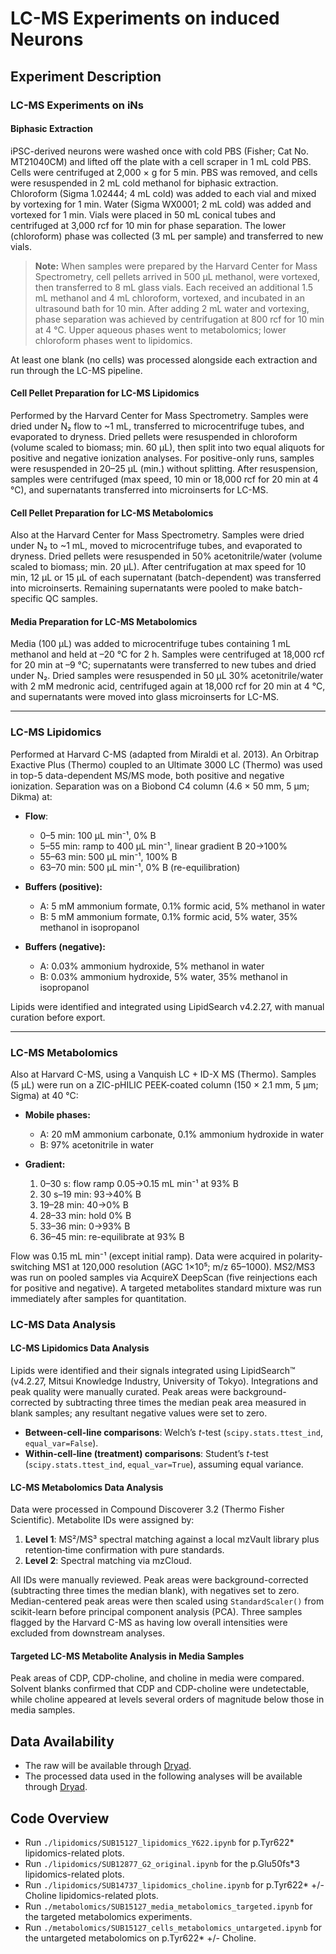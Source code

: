 # LC-MS Experiments on induced Neurons

## Experiment Description
### LC-MS Experiments on iNs

#### Biphasic Extraction

iPSC-derived neurons were washed once with cold PBS (Fisher; Cat No. MT21040CM) and lifted off the plate with a cell scraper in 1 mL cold PBS. Cells were centrifuged at 2,000 × g for 5 min. PBS was removed, and cells were resuspended in 2 mL cold methanol for biphasic extraction. Chloroform (Sigma 1.02444; 4 mL cold) was added to each vial and mixed by vortexing for 1 min. Water (Sigma WX0001; 2 mL cold) was added and vortexed for 1 min. Vials were placed in 50 mL conical tubes and centrifuged at 3,000 rcf for 10 min for phase separation. The lower (chloroform) phase was collected (3 mL per sample) and transferred to new vials.

> **Note:** When samples were prepared by the Harvard Center for Mass Spectrometry, cell pellets arrived in 500 µL methanol, were vortexed, then transferred to 8 mL glass vials. Each received an additional 1.5 mL methanol and 4 mL chloroform, vortexed, and incubated in an ultrasound bath for 10 min. After adding 2 mL water and vortexing, phase separation was achieved by centrifugation at 800 rcf for 10 min at 4 °C. Upper aqueous phases went to metabolomics; lower chloroform phases went to lipidomics.

At least one blank (no cells) was processed alongside each extraction and run through the LC-MS pipeline.

#### Cell Pellet Preparation for LC-MS Lipidomics

Performed by the Harvard Center for Mass Spectrometry. Samples were dried under N₂ flow to \~1 mL, transferred to microcentrifuge tubes, and evaporated to dryness. Dried pellets were resuspended in chloroform (volume scaled to biomass; min. 60 µL), then split into two equal aliquots for positive and negative ionization analyses. For positive-only runs, samples were resuspended in 20–25 µL (min.) without splitting. After resuspension, samples were centrifuged (max speed, 10 min or 18,000 rcf for 20 min at 4 °C), and supernatants transferred into microinserts for LC-MS.

#### Cell Pellet Preparation for LC-MS Metabolomics

Also at the Harvard Center for Mass Spectrometry. Samples were dried under N₂ to \~1 mL, moved to microcentrifuge tubes, and evaporated to dryness. Dried pellets were resuspended in 50% acetonitrile/water (volume scaled to biomass; min. 20 µL). After centrifugation at max speed for 10 min, 12 µL or 15 µL of each supernatant (batch-dependent) was transferred into microinserts. Remaining supernatants were pooled to make batch-specific QC samples.

#### Media Preparation for LC-MS Metabolomics

Media (100 µL) was added to microcentrifuge tubes containing 1 mL methanol and held at –20 °C for 2 h. Samples were centrifuged at 18,000 rcf for 20 min at –9 °C; supernatants were transferred to new tubes and dried under N₂. Dried samples were resuspended in 50 µL 30% acetonitrile/water with 2 mM medronic acid, centrifuged again at 18,000 rcf for 20 min at 4 °C, and supernatants were moved into glass microinserts for LC-MS.

---

### LC-MS Lipidomics

Performed at Harvard C-MS (adapted from Miraldi et al. 2013). An Orbitrap Exactive Plus (Thermo) coupled to an Ultimate 3000 LC (Thermo) was used in top-5 data-dependent MS/MS mode, both positive and negative ionization. Separation was on a Biobond C4 column (4.6 × 50 mm, 5 µm; Dikma) at:

* **Flow**:

  * 0–5 min: 100 µL min⁻¹, 0% B
  * 5–55 min: ramp to 400 µL min⁻¹, linear gradient B 20→100%
  * 55–63 min: 500 µL min⁻¹, 100% B
  * 63–70 min: 500 µL min⁻¹, 0% B (re-equilibration)

* **Buffers (positive):**

  * A: 5 mM ammonium formate, 0.1% formic acid, 5% methanol in water
  * B: 5 mM ammonium formate, 0.1% formic acid, 5% water, 35% methanol in isopropanol

* **Buffers (negative):**

  * A: 0.03% ammonium hydroxide, 5% methanol in water
  * B: 0.03% ammonium hydroxide, 5% water, 35% methanol in isopropanol

Lipids were identified and integrated using LipidSearch v4.2.27, with manual curation before export.

---

### LC-MS Metabolomics

Also at Harvard C-MS, using a Vanquish LC + ID-X MS (Thermo). Samples (5 µL) were run on a ZIC-pHILIC PEEK-coated column (150 × 2.1 mm, 5 µm; Sigma) at 40 °C:

* **Mobile phases:**

  * A: 20 mM ammonium carbonate, 0.1% ammonium hydroxide in water
  * B: 97% acetonitrile in water

* **Gradient:**

  1. 0–30 s: flow ramp 0.05→0.15 mL min⁻¹ at 93% B
  2. 30 s–19 min: 93→40% B
  3. 19–28 min: 40→0% B
  4. 28–33 min: hold 0% B
  5. 33–36 min: 0→93% B
  6. 36–45 min: re-equilibrate at 93% B

Flow was 0.15 mL min⁻¹ (except initial ramp). Data were acquired in polarity-switching MS1 at 120,000 resolution (AGC 1×10⁵; m/z 65–1000). MS2/MS3 was run on pooled samples via AcquireX DeepScan (five reinjections each for positive and negative). A targeted metabolites standard mixture was run immediately after samples for quantitation.

### LC-MS Data Analysis

#### LC-MS Lipidomics Data Analysis

Lipids were identified and their signals integrated using LipidSearch™ (v4.2.27, Mitsui Knowledge Industry, University of Tokyo). Integrations and peak quality were manually curated. Peak areas were background-corrected by subtracting three times the median peak area measured in blank samples; any resultant negative values were set to zero.

* **Between-cell-line comparisons**: Welch’s *t*-test (`scipy.stats.ttest_ind`, `equal_var=False`).
* **Within-cell-line (treatment) comparisons**: Student’s *t*-test (`scipy.stats.ttest_ind`, `equal_var=True`), assuming equal variance.

#### LC-MS Metabolomics Data Analysis

Data were processed in Compound Discoverer 3.2 (Thermo Fisher Scientific). Metabolite IDs were assigned by:

1. **Level 1**: MS²/MS³ spectral matching against a local mzVault library plus retention‐time confirmation with pure standards.
2. **Level 2**: Spectral matching via mzCloud.

All IDs were manually reviewed. Peak areas were background-corrected (subtracting three times the median blank), with negatives set to zero. Median-centered peak areas were then scaled using `StandardScaler()` from scikit-learn before principal component analysis (PCA). Three samples flagged by the Harvard C-MS as having low overall intensities were excluded from downstream analyses.

#### Targeted LC-MS Metabolite Analysis in Media Samples

Peak areas of CDP, CDP-choline, and choline in media were compared. Solvent blanks confirmed that CDP and CDP-choline were undetectable, while choline appeared at levels several orders of magnitude below those in media samples.

## Data Availability
- The raw will be available through [Dryad]().
- The processed data used in the following analyses will be available through [Dryad]().
  
## Code Overview
- Run `./lipidomics/SUB15127_lipidomics_Y622.ipynb` for p.Tyr622* lipidomics-related plots.
- Run `./lipidomics/SUB12877_G2_original.ipynb` for the p.Glu50fs*3 lipidomics-related plots.
- Run `./lipidomics/SUB14737_lipidomics_choline.ipynb` for p.Tyr622* +/- Choline lipidomics-related plots.
- Run `./metabolomics/SUB15127_media_metabolomics_targeted.ipynb` for the targeted metabolomics experiments.
- Run `./metabolomics/SUB15127_cells_metabolomics_untargeted.ipynb` for the untargeted metabolomics on p.Tyr622* +/- Choline.
